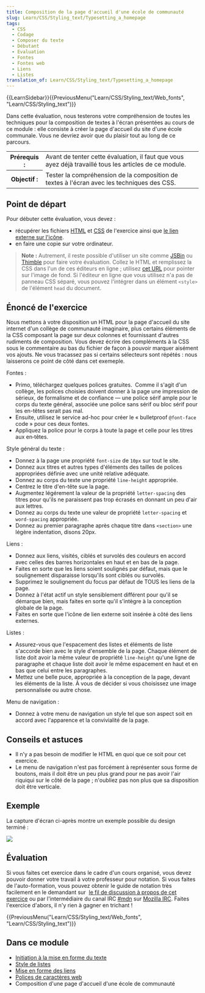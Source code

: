 ```yaml
---
title: Composition de la page d'accueil d'une école de communauté
slug: Learn/CSS/Styling_text/Typesetting_a_homepage
tags:
  - CSS
  - Codage
  - Composer du texte
  - Débutant
  - Evaluation
  - Fontes
  - Fontes web
  - Liens
  - Listes
translation_of: Learn/CSS/Styling_text/Typesetting_a_homepage
---
```

{{LearnSidebar}}{{PreviousMenu("Learn/CSS/Styling_text/Web_fonts", "Learn/CSS/Styling_text")}}

Dans cette évaluation, nous testerons votre compréhension de toutes les techniques pour la composition de textes à l'écran présentées au cours de ce module&nbsp;: elle consiste à créer la page d'accueil du site d'une école communale. Vous ne devriez avoir que du plaisir tout au long de ce parcours.

<table class="standard-table">
  <tbody>
    <tr>
      <th scope="row">Prérequis :</th>
      <td>
        Avant de tenter cette évaluation, il faut que vous ayez déjà travaillé
        tous les articles de ce module.
      </td>
    </tr>
    <tr>
      <th scope="row">Objectif :</th>
      <td>
        Tester la compréhension de la composition de textes à l'écran avec les
        techniques des CSS.
      </td>
    </tr>
  </tbody>
</table>

## Point de départ

Pour débuter cette évaluation, vous devez&nbsp;:

- récupérer les fichiers [HTML](https://github.com/mdn/learning-area/blob/master/css/styling-text/typesetting-a-homepage-start/index.html) et [CSS](https://github.com/mdn/learning-area/blob/master/css/styling-text/typesetting-a-homepage-start/style.css) de l'exercice ainsi que [le lien externe sur l'icône](https://github.com/mdn/learning-area/blob/master/css/styling-text/typesetting-a-homepage-start/external-link-52.png).
- en faire une copie sur votre ordinateur.

> **Note :** Autrement, il reste possible d'utiliser un site comme [JSBin](http://jsbin.com/) ou [Thimble](https://thimble.mozilla.org/) pour faire votre évaluation. Collez le HTML et remplissez la CSS dans l'un de ces éditeurs en ligne ; utilisez [cet URL](http://mdn.github.io/learning-area/css/styling-text/typesetting-a-homepage-start/external-link-52.png) pour pointer sur l'image de fond. Si l'éditeur en ligne que vous utilisez n'a pas de panneau CSS séparé, vous pouvez l'intégrer dans un élément `<style>` de l'élément `head` du document.

## Énoncé de l'exercice

Nous mettons à votre disposition un HTML pour la page d'accueil du site internet d'un collège de communauté imaginaire, plus certains éléments de la CSS composant la page sur deux colonnes et fournissant d'autres rudiments de composition. Vous devez écrire des compléments à la CSS sous le commentaire au bas du fichier de façon à pouvoir marquer aisément vos ajouts. Ne vous tracassez pas si certains sélecteurs sont répétés&nbsp;: nous laisserons ce point de côté dans cet exemeple.

Fontes&nbsp;:

- Primo, téléchargez quelques polices gratuites.  Comme il s'agit d'un collège, les polices choisies doivent donner à la page une impression de sérieux, de formalisme et de confiance — une police sérif ample pour le corps du texte général, associée une police sans sérif ou bloc sérif pour les en-têtes serait pas mal.
- Ensuite, utilisez le service ad-hoc pour créer le «&nbsp;bulletproof `@font-face` code&nbsp;» pour ces deux fontes.
- Appliquez la police pour le corps à toute la page et celle pour les titres aux en‑têtes.

Style général du texte&nbsp;:

- Donnez à la page une propriété `font-size` de `10px` sur tout le site.
- Donnez aux titres et autres types d'éléments des tailles de polices appropriées définie avec une unité relative adéquate.
- Donnez au corps du texte une propriété `line-height` appropriée.
- Centrez le titre d'en-tête sue la page.
- Augmentez légérement la valeur de la propriété `letter-spacing` des titres pour qu'ils ne paraissent pas trop écrasés en donnant un peu d'air aux lettres.
- Donnez au corps du texte une valeur de propriété `letter-spacing` et `word-spacing` appropriée.
- Donnez au premier paragraphe après chaque titre dans `<section>` une légère indentation, disons 20px.

Liens&nbsp;:

- Donnez aux liens, visités, ciblés et survolés des couleurs en accord avec celles des barres horizontales en haut et en bas de la page.
- Faites en sorte que les liens soient soulignés par défaut, mais que le soulignement disparaisse lorsqu'ils sont ciblés ou survolés.
- Supprimez le soulignement du focus par défaut de TOUS les liens de la page.
- Donnez à l'état actif un style sensiblement différent pour qu'il se démarque bien, mais faites en sorte qu'il s'intègre à la conception globale de la page.
- Faites en sorte que l'icône de lien externe soit insérée à côté des liens externes.

Listes&nbsp;:

- Assurez-vous que l'espacement des listes et éléments de liste s'accorde bien avec le style d'ensemble de la page. Chaque élément de liste doit avoir la même valeur de propriété `line-height` qu'une ligne de paragraphe et chaque liste doit avoir le même espacement en haut et en bas que celui entre les paragraphes.
- Mettez une belle puce, appropriée à la conception de la page, devant les éléments de la liste. À vous de décider si vous choisissez une image personnalisée ou autre chose.

Menu de navigation&nbsp;:

- Donnez à votre menu de navigation un style tel que son aspect soit en accord avec l'apparence et la convivialité de la page.

## Conseils et astuces

- Il n'y a pas besoin de modifier le HTML en quoi que ce soit pour cet exercice.
- Le menu de navigation n'est pas forcément à représenter sous forme de boutons, mais il doit être un peu plus grand pour ne pas avoir l'air riquiqui sur le côté de la page ; n'oubliez pas non plus que sa disposition doit être verticale.

## Exemple

La capture d'écran ci-après montre un exemple possible du design terminé&nbsp;:

![](example2.png)

## Évaluation

Si vous faites cet exercice dans le cadre d'un cours organisé, vous devez pouvoir donner votre travail à votre professeur pour notation. Si vous faites de l'auto-formation, vous pouvez obtenir le guide de notation très facilement en le demandant sur  [le fil de discussion à propos de cet exercice](https://discourse.mozilla.org/t/fundamental-css-comprehension-assessment/24682) ou par l'intermédiaire du canal IRC [#mdn](irc://irc.mozilla.org/mdn) sur [Mozilla IRC](https://wiki.mozilla.org/IRC). Faites l'exercice d'abors, il n'y rien à gagner en trichant !

{{PreviousMenu("Learn/CSS/Styling_text/Web_fonts", "Learn/CSS/Styling_text")}}



## Dans ce module



- [Initiation à la mise en forme du texte](/fr/docs/Learn/CSS/Styling_text/initiation-mise-en-forme-du-texte)
- [Style de listes](/fr/docs/Learn/CSS/Styling_text/Styling_lists)
- [Mise en forme des liens](/fr/docs/Learn/CSS/Styling_text/Mise_en_forme_des_liens)
- [Polices de caractères web](/fr/docs/Learn/CSS/Styling_text/Web_fonts)
- Composition d'une page d'accueil d'une école de communauté
